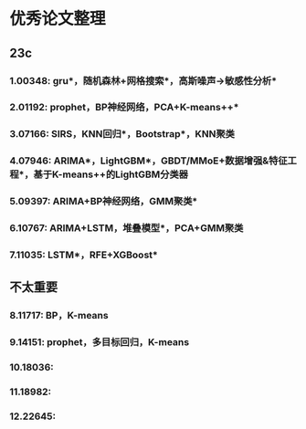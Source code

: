 # 优秀论文整理

## 23c

### 1.00348: gru*，随机森林+网格搜索*，高斯噪声->敏感性分析*
### 2.01192: prophet，BP神经网络，PCA+K-means++*
### 3.07166: SIRS，KNN回归*，Bootstrap*，KNN聚类
### 4.07946: ARIMA*，LightGBM*，GBDT/MMoE+数据增强&特征工程*，基于K-means++的LightGBM分类器
### 5.09397: ARIMA+BP神经网络，GMM聚类*
### 6.10767: ARIMA+LSTM，堆叠模型*，PCA+GMM聚类
### 7.11035: LSTM*，RFE+XGBoost*

## 不太重要
### 8.11717: BP，K-means
### 9.14151: prophet，多目标回归，K-means
### 10.18036: 
### 11.18982: 
### 12.22645: 

